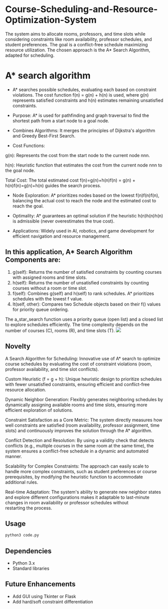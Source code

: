 # Course-Scheduling-and-Resource-Optimization-System
The system aims to allocate rooms, professors, and time slots while considering constraints like room availability, professor schedules, and student preferences. The goal is a conflict-free schedule maximizing resource utilization.  The chosen approach is the A* Search Algorithm, adapted for scheduling. 

# A* search algorithm

* A* searches possible schedules, evaluating each based on constraint violations. The cost function f(n) = g(n) + h(n) is used, where g(n) represents satisfied constraints and h(n) estimates remaining unsatisfied constraints.

* Purpose: A* is used for pathfinding and graph traversal to find the shortest path from a start node to a goal node.

* Combines Algorithms: It merges the principles of Dijkstra's algorithm and Greedy Best-First Search.

* Cost Functions:

g(n): Represents the cost from the start node to the current node nnn.

h(n): Heuristic function that estimates the cost from the current node nnn to the goal node.

Total Cost: The total estimated cost f(n)=g(n)+h(n)f(n) = g(n) + h(n)f(n)=g(n)+h(n) guides the search process.

* Node Exploration: A* prioritizes nodes based on the lowest f(n)f(n)f(n), balancing the actual cost to reach the node and the estimated cost to reach the goal.

* Optimality: A* guarantees an optimal solution if the heuristic h(n)h(n)h(n) is admissible (never overestimates the true cost).

* Applications: Widely used in AI, robotics, and game development for efficient navigation and resource management.

## In this application, A* Search Algorithm Components are:
1. g(self): Returns the number of satisfied constraints by counting courses with assigned rooms and time slots.
2. h(self): Returns the number of unsatisfied constraints by counting courses without a room or time slot.
3. f(self): Combines g(self) and h(self) to rank schedules. A* prioritizes schedules with the lowest f value.
4. lt(self, other): Compares two Schedule objects based on their f() values for priority queue ordering.

The a_star_search function uses a priority queue (open list) and a closed list to explore schedules efficiently. The time complexity depends on the number of courses (C), rooms (R), and time slots (T).
![](https://github.com/user-attachments/assets/96048c87-90bc-4205-8dfe-f1011f5ba957)

## Novelty 

A Search Algorithm for Scheduling: Innovative use of A* search to optimize course schedules by evaluating the cost of constraint violations (room, professor availability, and time slot conflicts). 

Custom Heuristic (f = g + h): Unique heuristic design to prioritize schedules with fewer unsatisfied constraints, ensuring efficient and conflict-free resource allocation. 

Dynamic Neighbor Generation: Flexibly generates neighboring schedules by dynamically assigning available rooms and time slots, ensuring more efficient exploration of solutions.

Constraint Satisfaction as a Core Metric: The system directly measures how well constraints are satisfied (room availability, professor assignment, time slots) and continuously improves the solution through the A* algorithm.

Conflict Detection and Resolution: By using a validity check that detects conflicts (e.g., multiple courses in the same room at the same time), the system ensures a conflict-free schedule in a dynamic and automated manner.

Scalability for Complex Constraints: The approach can easily scale to handle more complex constraints, such as student preferences or course prerequisites, by modifying the heuristic function to accommodate additional rules.

Real-time Adaptation: The system's ability to generate new neighbor states and explore different configurations makes it adaptable to last-minute changes in room availability or professor schedules without restarting the process.

## Usage

```bash
python3 code.py
```

## Dependencies
* Python 3.x
* Standard libraries

## Future Enhancements
* Add GUI using Tkinter or Flask
* Add hard/soft constraint differentiation
